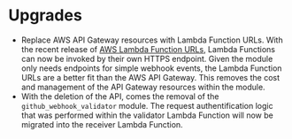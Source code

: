 # Upgrades

- Replace AWS API Gateway resources with Lambda Function URLs. With the recent release of [AWS Lambda Function URLs](https://aws.amazon.com/blogs/aws/announcing-aws-lambda-function-urls-built-in-https-endpoints-for-single-function-microservices/), Lambda Functions can now be invoked by their own HTTPS endpoint. Given the module only needs endpoints for simple webhook events, the Lambda Function URLs are a better fit than the AWS API Gateway. This removes the cost and management of the API Gateway resources within the module. 
- With the deletion of the API, comes the removal of the `github_webhook_validator` module. The request authentification logic that was performed within the validator Lambda Function will now be migrated into the receiver Lambda Function.

